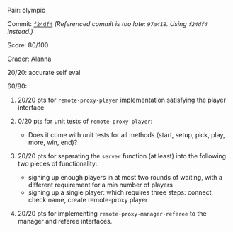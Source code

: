 Pair: olympic

Commit: [`f24df4`](https://github.ccs.neu.edu/CS4500-F21/olympic/tree/f24df4603e0b332042be553baa75dd24c2b2eb9c) *(Referenced commit is too late: `97a418`. Using `f24df4` instead.)*

Score: 80/100

Grader: Alanna

20/20: accurate self eval

60/80:

1. 20/20 pts for `remote-proxy-player` implementation satisfying the player interface

2. 0/20 pts for unit tests of `remote-proxy-player`:
   - Does it come with unit tests for all methods
     (start, setup, pick, play, more, win, end)?

3. 20/20 pts for separating the `server` function (at least) into the following two pieces of functionality:
   - signing up enough players in at most two rounds of waiting, with a different requirement for a min number of players
   - signing up a single player: which requires three steps: connect, check name, create remote-proxy player

4. 20/20 pts for implementing `remote-proxy-manager-referee` to the manager and referee interfaces.
